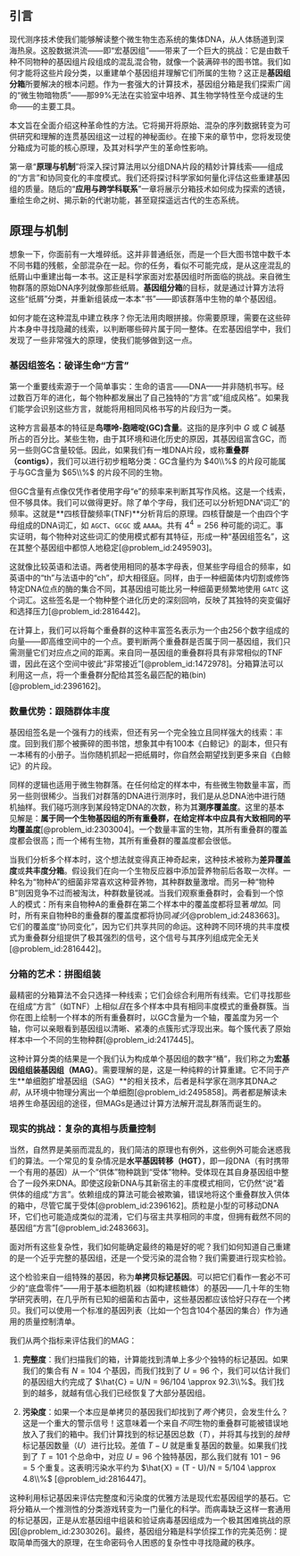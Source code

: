 ## 引言
现代测序技术使我们能够解读整个微生物生态系统的集体DNA，从人体肠道到深海热泉。这股数据洪流——即“宏基因组”——带来了一个巨大的挑战：它是由数千种不同物种的基因组片段组成的混乱混合物，就像一个装满碎书的图书馆。我们如何才能将这些片段分类，以重建单个基因组并理解它们所属的生物？这正是**基因组分箱**所要解决的根本问题。作为一套强大的计算技术，基因组分箱是我们探索广阔的“微生物暗物质”——那99%无法在实验室中培养、其生物学特性至今成谜的生命——的主要工具。

本文旨在全面介绍这种革命性的方法。它将揭开将原始、混杂的序列数据转变为可供研究和理解的连贯基因组这一过程的神秘面纱。在接下来的章节中，您将发现使分箱成为可能的核心原理，及其对科学产生的革命性影响。

第一章“**原理与机制**”将深入探讨算法用以分组DNA片段的精妙计算线索——组成的“方言”和协同变化的丰度模式。我们还将探讨科学家如何量化评估这些重建基因组的质量。随后的“**应用与跨学科联系**”一章将展示分箱技术如何成为探索的透镜，重绘生命之树、揭示新的代谢功能，甚至窥探遥远古代的生态系统。

## 原理与机制

想象一下，你面前有一大堆碎纸。这并非普通纸张，而是一个巨大图书馆中数千本不同书籍的残骸，全部混杂在一起。你的任务，看似不可能完成，是从这座混乱的纸屑山中重建出每一本书。这正是科学家面对宏基因组时所面临的挑战。来自微生物群落的原始DNA序列就像那些纸屑。**基因组分箱**的目标，就是通过计算方法将这些“纸屑”分类，并重新组装成一本本“书”——即该群落中生物的单个基因组。

如何才能在这种混乱中建立秩序？你无法用肉眼拼接。你需要原理，需要在这些碎片本身中寻找隐藏的线索，以判断哪些碎片属于同一整体。在宏基因组学中，我们发现了一些非常强大的原理，使我们能够做到这一点。

### 基因组签名：破译生命“方言”

第一个重要线索源于一个简单事实：生命的语言——DNA——并非随机书写。经过数百万年的进化，每个物种都发展出了自己独特的“方言”或“组成风格”。如果我们能学会识别这些方言，就能将用相同风格书写的片段归为一类。

这种方言最基本的特征是**鸟嘌呤-胞嘧啶(GC)含量**。这指的是序列中 $G$ 或 $C$ 碱基所占的百分比。某些生物，由于其环境和进化历史的原因，其基因组富含GC，而另一些则GC含量较低。因此，如果我们有一堆DNA片段，或称**重叠群（contigs）**，我们可以进行初步粗略分类：GC含量约为 $40\\%$ 的片段可能属于与GC含量为 $65\\%$ 的片段不同的生物。

但GC含量有点像仅凭作者使用字母“e”的频率来判断其写作风格。这是一个线索，但不够具体。我们可以做得更好。除了单个字母，我们还可以分析短DNA“词汇”的频率。这就是**四核苷酸频率(TNF)**分析背后的原理。四核苷酸是一个由四个字母组成的DNA词汇，如 `AGCT`、`GCGC` 或 `AAAA`。共有 $4^4 = 256$ 种可能的词汇。事实证明，每个物种对这些词汇的使用模式都有其特征，形成一种“基因组签名”，这在其整个基因组中都惊人地稳定[@problem_id:2495903]。

这就像比较英语和法语。两者使用相同的基本字母表，但某些字母组合的频率，如英语中的“th”与法语中的“ch”，却大相径庭。同样，由于一种细菌体内切割或修饰特定DNA位点的酶的集合不同，其基因组可能比另一种细菌更频繁地使用 `GATC` 这个词汇。这些签名是一个物种整个进化历史的深刻回响，反映了其独特的突变偏好和选择压力[@problem_id:2816442]。

在计算上，我们可以将每个重叠群的这种丰富签名表示为一个由256个数字组成的向量——即高维空间中的一个点。要判断两个重叠群是否属于同一基因组，我们只需测量它们对应点之间的距离。来自同一基因组的重叠群将具有非常相似的TNF谱，因此在这个空间中彼此“非常接近”[@problem_id:1472978]。分箱算法可以利用这一点，将一个重叠群分配给其签名最匹配的箱(bin)[@problem_id:2396162]。

### 数量优势：跟随群体丰度

基因组签名是一个强有力的线索，但还有另一个完全独立且同样强大的线索：丰度。回到我们那个被撕碎的图书馆，想象其中有100本《白鲸记》的副本，但只有一本稀有的小册子。当你随机抓起一把纸屑时，你自然会期望找到更多来自《白鲸记》的片段。

同样的逻辑也适用于微生物群落。在任何给定的样本中，有些微生物数量丰富，而另一些则很稀少。当我们对群落的DNA进行测序时，我们是从总DNA池中进行随机抽样。我们碰巧测序到某段特定DNA的次数，称为其**测序覆盖度**。这里的基本见解是：**属于同一个生物基因组的所有重叠群，在给定样本中应具有大致相同的平均覆盖度**[@problem_id:2303004]。一个数量丰富的生物，其所有重叠群的覆盖度都会很高；而一个稀有生物，其所有重叠群的覆盖度都会很低。

当我们分析多个样本时，这个想法就变得真正神奇起来，这种技术被称为**差异覆盖度**或**共丰度分箱**。假设我们在向一个生物反应器中添加营养物前后各取一次样。一种名为“物种A”的细菌非常喜欢这种营养物，其种群数量激增。而另一种“物种B”则因竞争不过而被淘汰，种群数量锐减。当我们观察重叠群时，会看到一个惊人的模式：所有来自物种A的重叠群在第二个样本中的覆盖度都将显著*增加*。同时，所有来自物种B的重叠群的覆盖度都将协同*减少*[@problem_id:2483663]。它们的覆盖度“协同变化”，因为它们共享共同的命运。这种跨不同环境的共丰度模式为重叠群分组提供了极其强烈的信号，这个信号与其序列组成完全无关[@problem_id:2816442]。

### 分箱的艺术：拼图组装

最精密的分箱算法不会只选择一种线索；它们会综合利用所有线索。它们寻找那些在组成“方言”（如TNF）上相似*且*在多个样本中具有相同丰度模式的重叠群簇。当你在图上绘制一个样本的所有重叠群时，以GC含量为一个轴，覆盖度为另一个轴，你可以亲眼看到基因组以清晰、紧凑的点簇形式浮现出来。每个簇代表了原始样本中一个不同的生物种群[@problem_id:2417445]。

这种计算分类的结果是一个我们认为构成单个基因组的数字“桶”，我们称之为**宏基因组组装基因组（MAG）**。需要理解的是，这是一种纯粹的计算重建。它不同于产生**单细胞扩增基因组（SAG）**的相关技术，后者是科学家在测序其DNA*之前*，从环境中物理分离出一个单细胞[@problem_id:2495858]。两者都是解读未培养生命基因组的途径，但MAGs是通过计算方法解开混乱群落而诞生的。

### 现实的挑战：复杂的真相与质量控制

当然，自然界是美丽而混乱的，我们简洁的原理也有例外，这些例外可能会迷惑我们的算法。一个常见的复杂情况是**水平基因转移（HGT）**，即一段DNA（有时携带一个有用的基因）从一个“供体”物种跳到“受体”物种。受体现在其自身基因组中整合了一段外来DNA。即使这段新DNA与其新宿主的丰度模式相同，它仍然“说”着供体的组成“方言”。依赖组成的算法可能会被欺骗，错误地将这个重叠群放入供体的箱中，尽管它属于受体[@problem_id:2396162]。质粒是小型的可移动DNA环，它们也可能造成类似的混淆，它们与宿主共享相同的丰度，但拥有截然不同的基因组“方言”[@problem_id:2483663]。

面对所有这些复杂性，我们如何能确定最终的箱是好的呢？我们如何知道自己重建的是一个近乎完整的基因组，还是一个受污染的混合物？我们需要进行现实检验。

这个检验来自一组特殊的基因，称为**单拷贝标记基因**。可以把它们看作一套必不可少的“底盘零件”——用于基本细胞机器（如构建核糖体）的基因——几十年的生物学研究表明，在几乎所有已知的细菌和古菌中，这些基因都应该恰好只存在一个拷贝。我们可以使用一个标准的基因列表（比如一个包含104个基因的集合）作为通用的质量控制清单。

我们从两个指标来评估我们的MAG：
1.  **完整度**：我们扫描我们的箱，计算能找到清单上多少个独特的标记基因。如果我们的集合有 $N=104$ 个基因，而我们找到了 $U=96$ 个，我们可以估计我们的基因组大约完成了 $\hat{C} = U/N = 96/104 \approx 92.3\\%$。我们找到的越多，就越有信心我们已经恢复了大部分基因组。

2.  **污染度**：如果一个本应是单拷贝的基因我们却找到了*两个*拷贝，会发生什么？这是一个重大的警示信号！这意味着一个来自*不同*生物的重叠群可能被错误地放入了我们的箱中。我们计算找到的标记基因总数（$T$），并将其与找到的*独特*标记基因数量（$U$）进行比较。差值 $T - U$ 就是重复基因的数量。如果我们找到了 $T=101$ 个总命中，对应 $U=96$ 个独特基因，那么我们就有 $101 - 96 = 5$ 个重复。这表明污染水平约为 $\hat{X} = (T - U)/N = 5/104 \approx 4.8\\%$ [@problem_id:2816447]。

这种利用标记基因来评估完整度和污染度的优雅方法是现代宏基因组学的基石。它将分箱从一个推测性的分类游戏转变为一门量化的科学。而病毒缺乏这样一套通用的标记基因，正是从宏基因组中组装和验证病毒基因组成为一个极其困难挑战的原因[@problem_id:2303026]。最终，基因组分箱是科学侦探工作的完美范例：提取简单而强大的原理，在生命密码令人困惑的复杂性中寻找隐藏的秩序。

